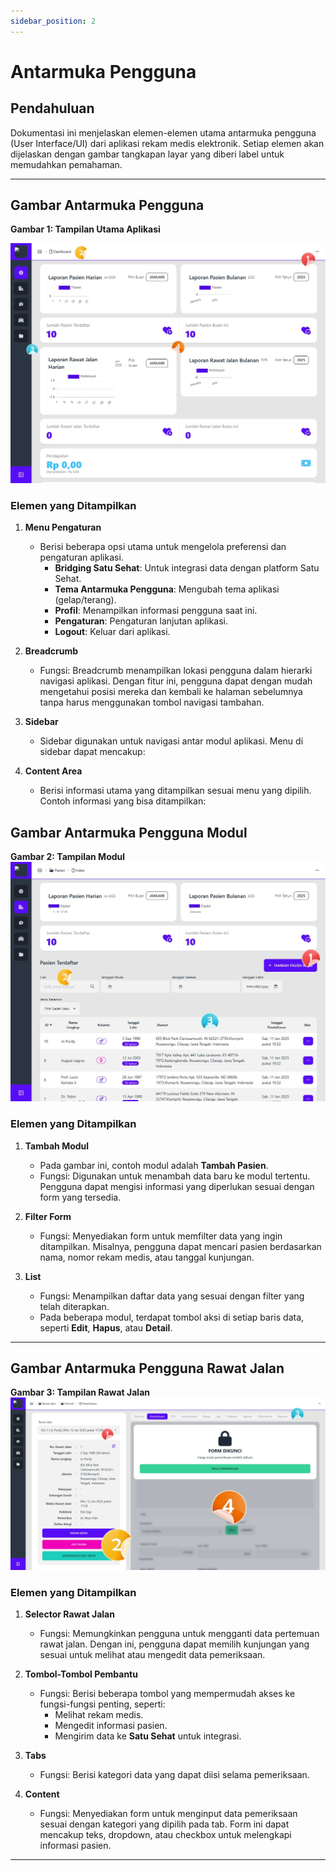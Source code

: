 ```yaml
---
sidebar_position: 2
---
```


# Antarmuka Pengguna

## Pendahuluan
Dokumentasi ini menjelaskan elemen-elemen utama antarmuka pengguna (User Interface/UI) dari aplikasi rekam medis elektronik. Setiap elemen akan dijelaskan dengan gambar tangkapan layar yang diberi label untuk memudahkan pemahaman.

---

## Gambar Antarmuka Pengguna
**Gambar 1: Tampilan Utama Aplikasi**

![Tampilan Utama Aplikasi](./img/UI.webp)

### Elemen yang Ditampilkan

1. **Menu Pengaturan**
   - Berisi beberapa opsi utama untuk mengelola preferensi dan pengaturan aplikasi.
     - **Bridging Satu Sehat**: Untuk integrasi data dengan platform Satu Sehat.
     - **Tema Antarmuka Pengguna**: Mengubah tema aplikasi (gelap/terang).
     - **Profil**: Menampilkan informasi pengguna saat ini.
     - **Pengaturan**: Pengaturan lanjutan aplikasi.
     - **Logout**: Keluar dari aplikasi.

2. **Breadcrumb**
   - Fungsi: Breadcrumb menampilkan lokasi pengguna dalam hierarki navigasi aplikasi. Dengan fitur ini, pengguna dapat dengan mudah mengetahui posisi mereka dan kembali ke halaman sebelumnya tanpa harus menggunakan tombol navigasi tambahan.

3. **Sidebar**
   - Sidebar digunakan untuk navigasi antar modul aplikasi. Menu di sidebar dapat mencakup:

4. **Content Area**
   - Berisi informasi utama yang ditampilkan sesuai menu yang dipilih. Contoh informasi yang bisa ditampilkan:


## Gambar Antarmuka Pengguna Modul

**Gambar 2: Tampilan Modul** 
![Gambar 2: Modul](./img/UI-INDEX.webp)

### Elemen yang Ditampilkan

1. **Tambah Modul**
   - Pada gambar ini, contoh modul adalah **Tambah Pasien**.
   - Fungsi: Digunakan untuk menambah data baru ke modul tertentu. Pengguna dapat mengisi informasi yang diperlukan sesuai dengan form yang tersedia.

2. **Filter Form**
   - Fungsi: Menyediakan form untuk memfilter data yang ingin ditampilkan. Misalnya, pengguna dapat mencari pasien berdasarkan nama, nomor rekam medis, atau tanggal kunjungan.

3. **List**
   - Fungsi: Menampilkan daftar data yang sesuai dengan filter yang telah diterapkan.
   - Pada beberapa modul, terdapat tombol aksi di setiap baris data, seperti **Edit**, **Hapus**, atau **Detail**.

---


## Gambar Antarmuka Pengguna Rawat Jalan
**Gambar 3: Tampilan Rawat Jalan**
![Tampilan Rawat Jalan](./img/UI-PEMERIKSAAN.webp)


### Elemen yang Ditampilkan

1. **Selector Rawat Jalan**
   - Fungsi: Memungkinkan pengguna untuk mengganti data pertemuan rawat jalan. Dengan ini, pengguna dapat memilih kunjungan yang sesuai untuk melihat atau mengedit data pemeriksaan.

2. **Tombol-Tombol Pembantu**
   - Fungsi: Berisi beberapa tombol yang mempermudah akses ke fungsi-fungsi penting, seperti:
     - Melihat rekam medis.
     - Mengedit informasi pasien.
     - Mengirim data ke **Satu Sehat** untuk integrasi.

3. **Tabs**
   - Fungsi: Berisi kategori data yang dapat diisi selama pemeriksaan.

4. **Content**
   - Fungsi: Menyediakan form untuk menginput data pemeriksaan sesuai dengan kategori yang dipilih pada tab. Form ini dapat mencakup teks, dropdown, atau checkbox untuk melengkapi informasi pasien.

---





